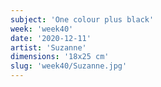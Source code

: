 ```yaml
---
subject: 'One colour plus black'
week: 'week40'
date: '2020-12-11'
artist: 'Suzanne'
dimensions: '18x25 cm'
slug: 'week40/Suzanne.jpg'
---
```

